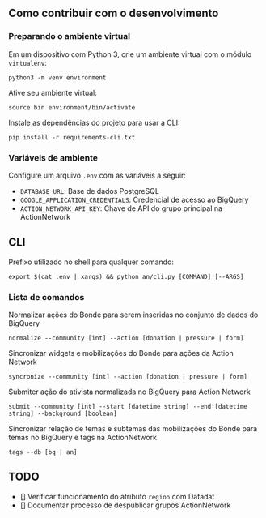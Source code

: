 ## Como contribuir com o desenvolvimento

### Preparando o ambiente virtual

Em um dispositivo com Python 3, crie um ambiente virtual com o módulo `virtualenv`:

`python3 -m venv environment`

Ative seu ambiente virtual:

`source bin environment/bin/activate`

Instale as dependências do projeto para usar a CLI:

`pip install -r requirements-cli.txt`

### Variáveis de ambiente

Configure um arquivo `.env` com as variáveis a seguir:

- `DATABASE_URL`: Base de dados PostgreSQL
- `GOOGLE_APPLICATION_CREDENTIALS`: Credencial de acesso ao BigQuery
- `ACTION_NETWORK_API_KEY`: Chave de API do grupo principal na ActionNetwork

## CLI

Prefixo utilizado no shell para qualquer comando:

`export $(cat .env | xargs) && python an/cli.py [COMMAND] [--ARGS]`

### Lista de comandos

Normalizar ações do Bonde para serem inseridas no conjunto de dados do BigQuery

`normalize --community [int] --action [donation | pressure | form]`

Sincronizar widgets e mobilizações do Bonde para ações da Action Network

`syncronize --community [int] --action [donation | pressure | form]`

Submiter ação do ativista normalizada no BigQuery para Action Network

`submit --community [int] --start [datetime string] --end [datetime string] --background [boolean]`

Sincronizar relação de temas e subtemas das mobilizações do Bonde para temas no BigQuery e tags na ActionNetwork

`tags --db [bq | an]`

## TODO
- [] Verificar funcionamento do atributo `region` com Datadat
- [] Documentar processo de despublicar grupos ActionNetwork
